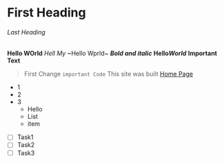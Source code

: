 # First Heading
###### Last Heading
**Hello WOrld**
*Hell My*
~Hello Wprld~
***Bold and italic***
**Hello*World***
__Important Text__
>First Change
```important Code```
This site was built [Home Page](https://google.com)
- 1
- 2
- 3
  - Hello
  - List
  - item
- [ ] Task1
- [ ] Task2
- [ ] Task3

